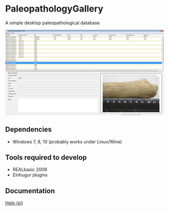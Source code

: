 # PaleopathologyGallery
A simple desktop paleopathological database

![The main screen of the program.](doc/winMain.jpg)

## Dependencies

- Windows 7, 8, 10 (probably works under Linux/Wine)

## Tools required to develop

- REALbasic 2009
- Einhugur plugins

## Documentation

[Help (pl)](https://github.com/pjaskulski/PaleopathologyGallery/blob/master/doc/paleopathology.md)
